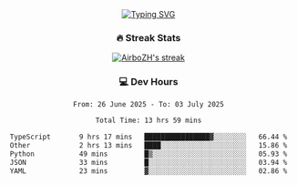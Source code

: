 
<div align="center">
  <a href="https://git.io/typing-svg"><img src="https://readme-typing-svg.demolab.com?font=Fira+Code&size=30&pause=1000&color=33F7F5&center=true&vCenter=true&width=435&lines=Hi+there+%F0%9F%91%8B+I+am+AirboZH+;Welcome+to+my+Github" alt="Typing SVG" /></a>

<h3>🔥 Streak Stats</h3>

<!-- GitHub Readme Streak Stats - https://github.com/DenverCoder1/github-readme-streak-stats -->
<p>
  <a href="https://github.com/DenverCoder1/github-readme-streak-stats">
    <img title="🔥 Get streak stats for your profile at git.io/streak-stats" alt="AirboZH's streak" src="https://streak-stats.demolab.com/?user=AirboZH&theme=monokai-metallian&hide_border=true"/>
  </a>
</p>

<h3>💻 Dev Hours</h3>
<!--START_SECTION:waka-->

```txt
From: 26 June 2025 - To: 03 July 2025

Total Time: 13 hrs 59 mins

TypeScript       9 hrs 17 mins   ████████████████▓░░░░░░░░   66.44 %
Other            2 hrs 13 mins   ████░░░░░░░░░░░░░░░░░░░░░   15.86 %
Python           49 mins         █▒░░░░░░░░░░░░░░░░░░░░░░░   05.93 %
JSON             33 mins         █░░░░░░░░░░░░░░░░░░░░░░░░   03.94 %
YAML             23 mins         ▓░░░░░░░░░░░░░░░░░░░░░░░░   02.86 %
```

<!--END_SECTION:waka-->
</div>  
